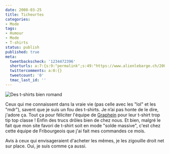 ```yaml
---
date: 2008-03-25
title: Ticheurtes
categories:
- Mode
tags:
- Humour
- Mode
- T-shirts
status: publish
published: true
meta:
  tweetbackscheck: '1234472396'
  shorturls: a:7:{s:9:"permalink";s:49:"https://www.alienlebarge.ch/2008/03/25/ticheurtes/";s:7:"tinyurl";s:25:"https://tinyurl.com/cwx4kg";s:4:"isgd";s:17:"https://is.gd/iNRF";s:5:"bitly";s:20:"https://bit.ly/4CEnJw";s:5:"snipr";s:22:"https://snipr.com/bibp5";s:5:"snurl";s:22:"https://snurl.com/bibp5";s:7:"snipurl";s:24:"https://snipurl.com/bibp5";}
  twittercomments: a:0:{}
  tweetcount: '0'
  tmac_last_id: ''
---
```

 <img src="https://dlgjp9x71cipk.cloudfront.net/2008/03/tshirts_graphein.png" alt="Des t-shirts bien romand" />

Ceux qui me connaissent dans la vraie vie (pas celle avec les "lol" et les "mdr"), savent que je suis un fou des t-shirts. Je n’ai pas honte de le dire, j'adore ça.
Tout ça pour féliciter l'équipe de <a href="https://www.graphein-factory.ch" title="Le site de Graphein">Graphein</a> pour leur t-shirt trop tip top classe ! Enfin des trucs drôles bien de chez nous. Et bien, malgré le fait que mon site favori de t-shirt soit en mode "solde massive", c'est chez cette équipe de Fribourgeois que j'ai fait mes commandes ce mois.

Avis à ceux qui envisageraient d'acheter les mêmes, je les zigouille droit net sur place. Oui, je suis comme ça aussi.
